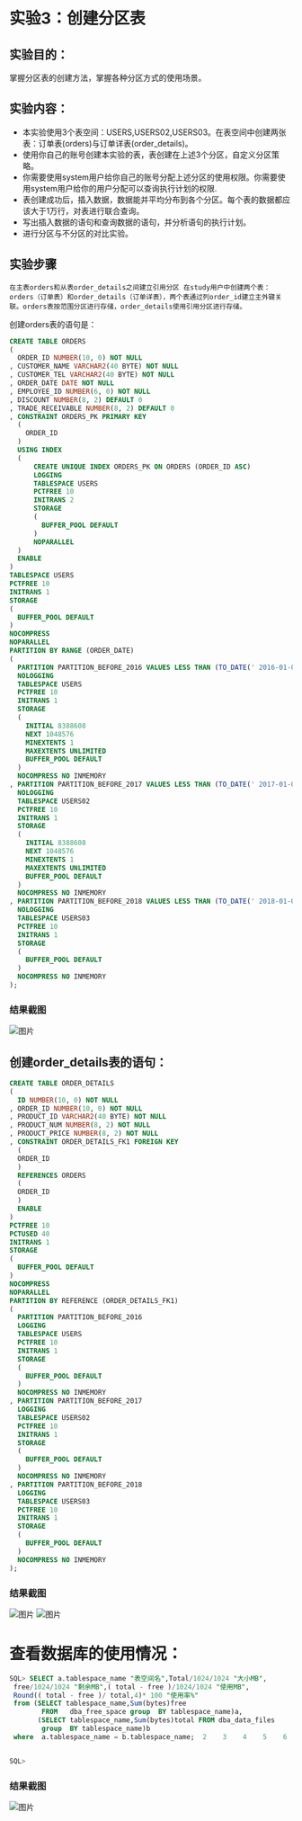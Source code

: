 

# 实验3：创建分区表

## 实验目的：

掌握分区表的创建方法，掌握各种分区方式的使用场景。
## 实验内容：
- 本实验使用3个表空间：USERS,USERS02,USERS03。在表空间中创建两张表：订单表(orders)与订单详表(order_details)。
- 使用你自己的账号创建本实验的表，表创建在上述3个分区，自定义分区策略。
- 你需要使用system用户给你自己的账号分配上述分区的使用权限。你需要使用system用户给你的用户分配可以查询执行计划的权限.
- 表创建成功后，插入数据，数据能并平均分布到各个分区。每个表的数据都应该大于1万行，对表进行联合查询。
- 写出插入数据的语句和查询数据的语句，并分析语句的执行计划。
- 进行分区与不分区的对比实验。

## 实验步骤
    在主表orders和从表order_details之间建立引用分区 在study用户中创建两个表：orders（订单表）和order_details（订单详表），两个表通过列order_id建立主外键关联。orders表按范围分区进行存储，order_details使用引用分区进行存储。

创建orders表的语句是：
```sql
CREATE TABLE ORDERS 
(
  ORDER_ID NUMBER(10, 0) NOT NULL 
, CUSTOMER_NAME VARCHAR2(40 BYTE) NOT NULL 
, CUSTOMER_TEL VARCHAR2(40 BYTE) NOT NULL 
, ORDER_DATE DATE NOT NULL 
, EMPLOYEE_ID NUMBER(6, 0) NOT NULL 
, DISCOUNT NUMBER(8, 2) DEFAULT 0 
, TRADE_RECEIVABLE NUMBER(8, 2) DEFAULT 0 
, CONSTRAINT ORDERS_PK PRIMARY KEY 
  (
    ORDER_ID 
  )
  USING INDEX 
  (
      CREATE UNIQUE INDEX ORDERS_PK ON ORDERS (ORDER_ID ASC) 
      LOGGING 
      TABLESPACE USERS 
      PCTFREE 10 
      INITRANS 2 
      STORAGE 
      ( 
        BUFFER_POOL DEFAULT 
      ) 
      NOPARALLEL 
  )
  ENABLE 
) 
TABLESPACE USERS 
PCTFREE 10 
INITRANS 1 
STORAGE 
( 
  BUFFER_POOL DEFAULT 
) 
NOCOMPRESS 
NOPARALLEL 
PARTITION BY RANGE (ORDER_DATE) 
(
  PARTITION PARTITION_BEFORE_2016 VALUES LESS THAN (TO_DATE(' 2016-01-01 00:00:00', 'SYYYY-MM-DD HH24:MI:SS', 'NLS_CALENDAR=GREGORIAN')) 
  NOLOGGING 
  TABLESPACE USERS 
  PCTFREE 10 
  INITRANS 1 
  STORAGE 
  ( 
    INITIAL 8388608 
    NEXT 1048576 
    MINEXTENTS 1 
    MAXEXTENTS UNLIMITED 
    BUFFER_POOL DEFAULT 
  ) 
  NOCOMPRESS NO INMEMORY  
, PARTITION PARTITION_BEFORE_2017 VALUES LESS THAN (TO_DATE(' 2017-01-01 00:00:00', 'SYYYY-MM-DD HH24:MI:SS', 'NLS_CALENDAR=GREGORIAN')) 
  NOLOGGING 
  TABLESPACE USERS02 
  PCTFREE 10 
  INITRANS 1 
  STORAGE 
  ( 
    INITIAL 8388608 
    NEXT 1048576 
    MINEXTENTS 1 
    MAXEXTENTS UNLIMITED 
    BUFFER_POOL DEFAULT 
  ) 
  NOCOMPRESS NO INMEMORY  
, PARTITION PARTITION_BEFORE_2018 VALUES LESS THAN (TO_DATE(' 2018-01-01 00:00:00', 'SYYYY-MM-DD HH24:MI:SS', 'NLS_CALENDAR=GREGORIAN')) 
  NOLOGGING 
  TABLESPACE USERS03 
  PCTFREE 10 
  INITRANS 1 
  STORAGE 
  ( 
    BUFFER_POOL DEFAULT 
  ) 
  NOCOMPRESS NO INMEMORY  
);
```
### 结果截图
![图片](1.png)
## 创建order_details表的语句：
```sql
CREATE TABLE ORDER_DETAILS 
(
  ID NUMBER(10, 0) NOT NULL 
, ORDER_ID NUMBER(10, 0) NOT NULL 
, PRODUCT_ID VARCHAR2(40 BYTE) NOT NULL 
, PRODUCT_NUM NUMBER(8, 2) NOT NULL 
, PRODUCT_PRICE NUMBER(8, 2) NOT NULL 
, CONSTRAINT ORDER_DETAILS_FK1 FOREIGN KEY
  (
  ORDER_ID 
  )
  REFERENCES ORDERS
  (
  ORDER_ID 
  )
  ENABLE 
) 
PCTFREE 10 
PCTUSED 40 
INITRANS 1 
STORAGE 
( 
  BUFFER_POOL DEFAULT 
) 
NOCOMPRESS 
NOPARALLEL 
PARTITION BY REFERENCE (ORDER_DETAILS_FK1) 
(
  PARTITION PARTITION_BEFORE_2016 
  LOGGING 
  TABLESPACE USERS 
  PCTFREE 10 
  INITRANS 1 
  STORAGE 
  ( 
    BUFFER_POOL DEFAULT 
  ) 
  NOCOMPRESS NO INMEMORY  
, PARTITION PARTITION_BEFORE_2017 
  LOGGING 
  TABLESPACE USERS02 
  PCTFREE 10 
  INITRANS 1 
  STORAGE 
  ( 
    BUFFER_POOL DEFAULT 
  ) 
  NOCOMPRESS NO INMEMORY  
, PARTITION PARTITION_BEFORE_2018 
  LOGGING 
  TABLESPACE USERS03 
  PCTFREE 10 
  INITRANS 1 
  STORAGE 
  ( 
    BUFFER_POOL DEFAULT 
  ) 
  NOCOMPRESS NO INMEMORY  
);
```
### 结果截图
![图片](2-1.png)
![图片](2-2.png)

# 查看数据库的使用情况：
```sql
SQL> SELECT a.tablespace_name "表空间名",Total/1024/1024 "大小MB",
 free/1024/1024 "剩余MB",( total - free )/1024/1024 "使用MB",
 Round(( total - free )/ total,4)* 100 "使用率%"
 from (SELECT tablespace_name,Sum(bytes)free
        FROM   dba_free_space group  BY tablespace_name)a,
       (SELECT tablespace_name,Sum(bytes)total FROM dba_data_files
        group  BY tablespace_name)b
 where  a.tablespace_name = b.tablespace_name;  2    3    4    5    6    7    8  


SQL> 
```
### 结果截图
![图片](3.png)
